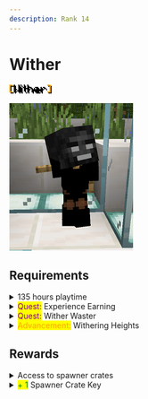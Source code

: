 ```yaml
---
description: Rank 14
---
```


# Wither

![](<../../.gitbook/assets/wither name.png>)

![](../../.gitbook/assets/wither.png)

## Requirements

<details>

<summary>135 hours playtime</summary>

* Be on the server for 135 hours

This can include AFK time.

</details>

<details>

<summary><mark style="color:purple;">Quest:</mark> Experience Earning</summary>

* Earn: 358,470 XP points

This is roughly level 0-300

Bottled XP does not count towards Experience Earning quests!

</details>

<details>

<summary><mark style="color:purple;">Quest:</mark> Wither Waster</summary>

* Kill: 3 Withers

Track your quest progress by typing <mark style="color:blue;">**/quests started**</mark>.

</details>

<details>

<summary><mark style="color:orange;">Advancement:</mark> Withering Heights</summary>

* Summon the Wither

</details>

## Rewards

<details>

<summary>Access to spawner crates</summary>

* Permissions to warp to <mark style="color:blue;">**/warp Spawner\_Crates**</mark>
* Permissions to open [spawner crates](../../economy/crates/specific-spawner-crates.md)

Spawner Crates (specific) share an 8 hour cooldown.

</details>

<details>

<summary><mark style="color:green;">+ 1</mark> Spawner Crate Key</summary>

* Receive a [Spawner Crate](../../economy/crates/spawner-crate.md) Key

This Key is to be used for the Spawner Crate at spawn.

</details>
